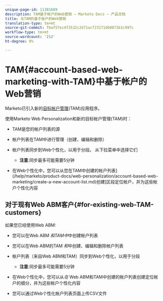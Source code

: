 ```yaml
---
unique-page-id: 11381689
description: TAM基于帐户的Web营销 — Marketo Docs — 产品文档
title: 与TAM的基于帐户的Web营销
translation-type: tm+mt
source-git-commit: fbaf57ec4f3532c2d71acf23171d60873b1c997c
workflow-type: tm+mt
source-wordcount: '212'
ht-degree: 0%

---
```



# TAM{#account-based-web-marketing-with-TAM}中基于帐户的Web营销

Marketo已引入新的[目标帐户管理](https://docs.marketo.com/display/docs/account+based+marketing)(TAM)应用程序。

使用Marketo Web Personalization和新的目标帐户管理(TAM)时：

* TAM是您的帐户列表的源
* 帐户列表在TAM中进行管理（创建、编辑和删除）
* 帐户列表同步到Web个性化，以用于分段。 从下拉菜单中选择它们

   * **注意**:同步最多可能需要5分钟

* 在Web个性化中，您可以从您在TAM中创建的帐户列表](/help/marketo/product-docs/web-personalization/account-based-web-marketing/create-a-new-account-list.md)创建[区段定位帐户，并为这些帐户个性化内容

## 对于现有Web ABM客户{#for-existing-web-TAM-customers}

如果您已经使用Web ABM:

* 您可以在Web ABM _和TAM中_&#x200B;中创建帐户列表
* 您可以在Web ABM的TAM _和_&#x200B;中创建、编辑和删除帐户列表
* 帐户列表（来自Web ABM和TAM）同步到Web个性化，以用于分段

   * **注意**:同步最多可能需要5分钟

* 在Web个性化中，您可以从&#x200B;_在_ Web ABM和TAM中创建的帐户列表创建定位帐户的细分，并为这些帐户个性化内容
* 您可以通过Web个性化帐户列表页面上传CSV文件
